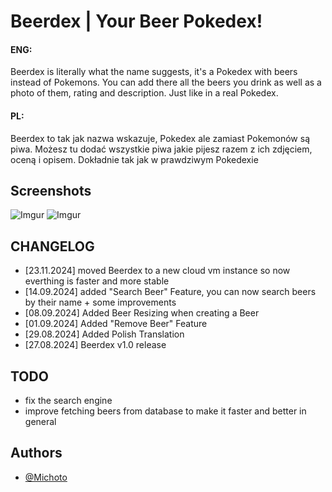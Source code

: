 
# Beerdex | Your Beer Pokedex!

#### ENG:

Beerdex is literally what the name suggests, it's a Pokedex with beers instead of Pokemons.
You can add there all the beers you drink as well as a photo of them, rating and description. Just like in a real Pokedex.

#### PL:

Beerdex to tak jak nazwa wskazuje, Pokedex ale zamiast Pokemonów są piwa.
Możesz tu dodać wszystkie piwa jakie pijesz razem z ich zdjęciem, oceną i opisem. Dokładnie tak jak w prawdziwym Pokedexie

## Screenshots 

![Imgur](https://i.imgur.com/wM7g7LJ.png)
![Imgur](https://i.imgur.com/oJAyc1a.png)


## CHANGELOG

- [23.11.2024] moved Beerdex to a new cloud vm instance so now everthing is faster and more stable
- [14.09.2024] added "Search Beer" Feature, you can now search beers by their name + some improvements
- [08.09.2024] Added Beer Resizing when creating a Beer
- [01.09.2024] Added "Remove Beer" Feature
- [29.08.2024] Added Polish Translation
- [27.08.2024] Beerdex v1.0 release

## TODO
- fix the search engine
- improve fetching beers from database to make it faster and better in general

## Authors

- [@Michoto](https://www.github.com/Michoto4)

